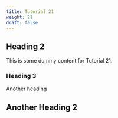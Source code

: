 ```yaml
---
title: Tutorial 21
weight: 21
draft: false
---
```


## Heading 2

This is some dummy content for Tutorial 21.

### Heading 3

Another heading

## Another Heading 2

